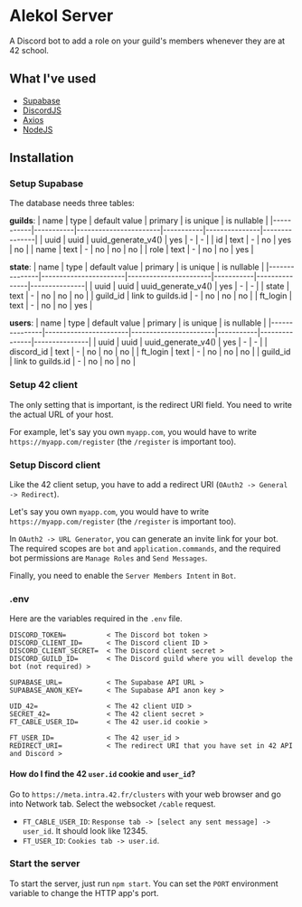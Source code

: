 # Alekol Server

A Discord bot to add a role on your guild's members whenever they are at 42 school.

## What I've used

- [Supabase](https://github.com/supabase/supabase)
- [DiscordJS](https://github.com/discordjs/discord.js)
- [Axios](https://github.com/axios/axios)
- [NodeJS](https://github.com/nodejs/node)

## Installation

### Setup Supabase

The database needs three tables:

**guilds**:
|	name	|	type	| default value			| primary	|	is unique	|	is nullable	|
|-----------|-----------|-----------------------|-----------|---------------|---------------|
|	uuid	|	uuid	|	uuid_generate_v4()	|	yes		|	-			|	-			|
|	id		|	text	|	-					|	no		|	yes			|	no			|
|	name	|	text	|	-					|	no		|	no			|	no			|
|	role	|	text	|	-					|	no		|	no			|	yes			|

**state**:
|	name		|	type				| default value			| primary	|	is unique	|	is nullable	|
|---------------|-----------------------|-----------------------|-----------|---------------|---------------|
|	uuid		|	uuid				|	uuid_generate_v4()	|	yes		|	-			|	-			|
|	state		|	text				|	-					|	no		|	no			|	no			|
|	guild_id	|	link to guilds.id	|	-					|	no		|	no			|	no			|
|	ft_login	|	text				|	-					|	no		|	no			|	yes			|

**users**:
|	name		|	type				| default value			| primary	|	is unique	|	is nullable	|
|---------------|-----------------------|-----------------------|-----------|---------------|---------------|
|	uuid		|	uuid				|	uuid_generate_v4()	|	yes		|	-			|	-			|
|	discord_id	|	text				|	-					|	no		|	no			|	no			|
|	ft_login	|	text				|	-					|	no		|	no			|	no			|
|	guild_id	|	link to guilds.id	|	-					|	no		|	no			|	no			|

### Setup 42 client

The only setting that is important, is the redirect URI field. You need to write the actual URL of your host.

For example, let's say you own `myapp.com`, you would have to write `https://myapp.com/register` (the `/register` is important too).

### Setup Discord client

Like the 42 client setup, you have to add a redirect URI (`OAuth2 -> General -> Redirect`).

Let's say you own `myapp.com`, you would have to write `https://myapp.com/register` (the `/register` is important too).

In `OAuth2 -> URL Generator`, you can generate an invite link for your bot. The required scopes are `bot` and `application.commands`, and the required bot permissions are `Manage Roles` and `Send Messages`.

Finally, you need to enable the `Server Members Intent` in `Bot`.

### .env

Here are the variables required in the `.env` file.

```
DISCORD_TOKEN=			< The Discord bot token >
DISCORD_CLIENT_ID=		< The Discord client ID >
DISCORD_CLIENT_SECRET=	< The Discord client secret >
DISCORD_GUILD_ID=		< The Discord guild where you will develop the bot (not required) >

SUPABASE_URL=			< The Supabase API URL >
SUPABASE_ANON_KEY=		< The Supabase API anon key >

UID_42=					< The 42 client UID >
SECRET_42=				< The 42 client secret >
FT_CABLE_USER_ID=		< The 42 user.id cookie >

FT_USER_ID=				< The 42 user_id >
REDIRECT_URI=			< The redirect URI that you have set in 42 API and Discord >
```

#### How do I find the 42 `user.id` cookie and `user_id`?

Go to `https://meta.intra.42.fr/clusters` with your web browser and go into Network tab. Select the websocket `/cable` request.

- `FT_CABLE_USER_ID`: `Response tab -> [select any sent message] -> user_id`. It should look like 12345.
- `FT_USER_ID`: `Cookies tab -> user.id`.

### Start the server

To start the server, just run `npm start`. You can set the `PORT` environment variable to change the HTTP app's port.
